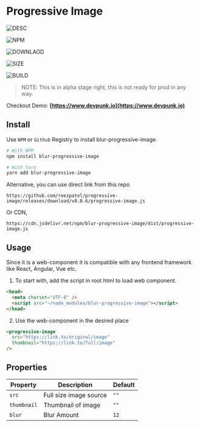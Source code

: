 # Progressive Image

![DESC](https://img.shields.io/static/v1?label=Description&message=Progressive%20Image%20Loader%20as%20a%20Web%20Component&color=blue&style=for-the-badge)

![NPM](https://img.shields.io/npm/v/blur-progressive-image?style=for-the-badge)

![DOWNLAOD](https://img.shields.io/npm/dw/blur-progressive-image?style=for-the-badge)

![SIZE](https://img.shields.io/bundlephobia/min/blur-progressive-image?style=for-the-badge)

![BUILD](https://img.shields.io/drone/build/reezpatel/progressive-image?server=https%3A%2F%2Fci.rlab.app&style=for-the-badge)

> NOTE: This is in alpha stage right, this is not ready for prod in any way.

Checkout Demo: **[https://www.devpunk.io](https://www.devpunk.io)**

## Install

Use `NPM` or `Github` Registry to install blur-progressive-image.

```bash
# With NPM
npm install blur-progressive-image

# With Yarn
yarn add blur-progressive-image
```

Alternative, you can use direct link from this repo

```
https://github.com/reezpatel/progressive-image/releases/download/v0.0.6/progressive-image.js
```

Or CDN,

```
https://cdn.jsdelivr.net/npm/blur-progressive-image/dist/progressive-image.js
```

## Usage

Since it is a web-component it is compatible with any frontend framework like React, Angular, Vue etc.

1. To start with, add the script in root html to load web component.

```html
<head>
  <meta charset="UTF-8" />
  <script src="~/node_modules/blur-progressive-image"></script>
</head>
```

2. Use the web-component in the desired place

```html
<progressive-image
  src="https://link.to/original/image"
  thumbnail="https://link.to/full/image"
/>
```

## Properties

| Property    | Description            | Default |
| ----------- | ---------------------- | ------- |
| `src`       | Full size image source | `""`    |
| `thumbnail` | Thumbnail of image     | `""`    |
| `blur`      | Blur Amount            | `12`    |

